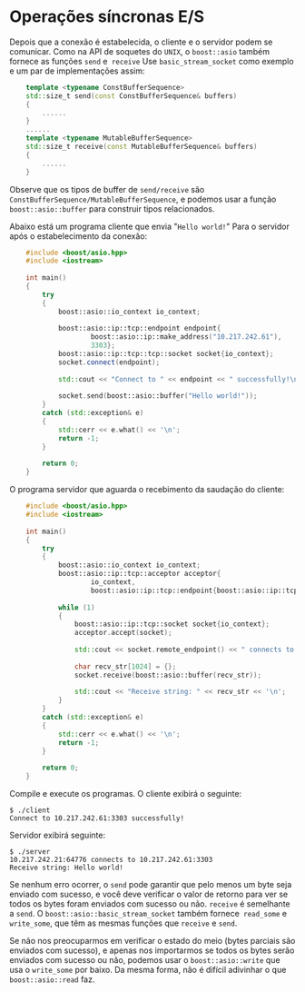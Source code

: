 # Operações síncronas E/S

Depois que a conexão é estabelecida, o cliente e o servidor podem se comunicar. Como na API de soquetes do `UNIX`, o `boost::asio` também fornece as funções `send` e` receive` Use `basic_stream_socket` como exemplo e um par de implementações assim:

```cpp
	template <typename ConstBufferSequence>
  	std::size_t send(const ConstBufferSequence& buffers)
	{
		......
	}
	......
	template <typename MutableBufferSequence>
  	std::size_t receive(const MutableBufferSequence& buffers)
	{
		......
	}
```

Observe que os tipos de buffer de `send/receive` são `ConstBufferSequence/MutableBufferSequence`, e podemos usar a função `boost::asio::buffer` para construir tipos relacionados.

Abaixo está um programa cliente que envia "`Hello world!`" Para o servidor após o estabelecimento da conexão:

```cpp
	#include <boost/asio.hpp>
	#include <iostream>
	
	int main()
	{
	    try
	    {
	        boost::asio::io_context io_context;
	
	        boost::asio::ip::tcp::endpoint endpoint{
	                boost::asio::ip::make_address("10.217.242.61"),
	                3303};
	        boost::asio::ip::tcp::tcp::socket socket{io_context};
	        socket.connect(endpoint);
	
	        std::cout << "Connect to " << endpoint << " successfully!\n";
	
	        socket.send(boost::asio::buffer("Hello world!"));
	    }
	    catch (std::exception& e)
	    {
	        std::cerr << e.what() << '\n';
	        return -1;
	    }
	
	    return 0;
	}
```

O programa servidor que aguarda o recebimento da saudação do cliente:  

```cpp
	#include <boost/asio.hpp>
	#include <iostream>
	
	int main()
	{
	    try
	    {
	        boost::asio::io_context io_context;
	        boost::asio::ip::tcp::acceptor acceptor{
	                io_context,
	                boost::asio::ip::tcp::endpoint{boost::asio::ip::tcp::v4(), 3303}};
	
	        while (1)
	        {
	            boost::asio::ip::tcp::socket socket{io_context};
	            acceptor.accept(socket);
	
	            std::cout << socket.remote_endpoint() << " connects to " << socket.local_endpoint() << '\n';
	
	            char recv_str[1024] = {};
	            socket.receive(boost::asio::buffer(recv_str));
	
	            std::cout << "Receive string: " << recv_str << '\n';
	        }
	    }
	    catch (std::exception& e)
	    {
	        std::cerr << e.what() << '\n';
	        return -1;
	    }
	
	    return 0;
	}
``` 

Compile e execute os programas. O cliente exibirá o seguinte:  

	$ ./client
	Connect to 10.217.242.61:3303 successfully!

Servidor exibirá  seguinte:  

	$ ./server
	10.217.242.21:64776 connects to 10.217.242.61:3303
	Receive string: Hello world!

Se nenhum erro ocorrer, o `send` pode garantir que pelo menos um byte seja enviado com sucesso, e você deve verificar o valor de retorno para ver se todos os bytes foram enviados com sucesso ou não. `receive` é semelhante a `send`. O `boost::asio::basic_stream_socket` também fornece` read_some` e `write_some`, que têm as mesmas funções que `receive` e `send`.

Se não nos preocuparmos em verificar o estado do meio (bytes parciais são enviados com sucesso), e apenas nos importarmos se todos os bytes serão enviados com sucesso ou não, podemos usar o `boost::asio::write` que usa o `write_some` por baixo. Da mesma forma, não é difícil adivinhar o que `boost::asio::read` faz.